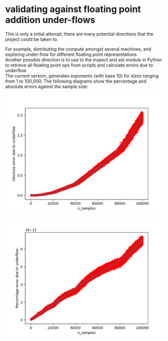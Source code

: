 # validating against floating point addition under-flows

This is only a initial attempt, there are many potential directions that the project could be taken to. <br> 

For example, distributing the compute amongst several machines, and exploring under-flow for different floating point representations <br> 
Another possible direction is to use to the inspect and ast module in Python to retrieve all floating point ops from scripts and calculate errors due to underflow <br>
The current version, generates exponents (with base 10) for sizes ranging from 1 to 100,000. The following diagrams show the percentage and absolute errors against the sample size: <br> 

<p align="center"> 
	<img src="https://github.com/aa18514/Python/blob/master/scientific_computing/images/absolute_error.png" /> 
</p> 


<p align="center"> 
	<img src="https://github.com/aa18514/Python/blob/master/scientific_computing/images/percentage_error.png" /> 
</p> 